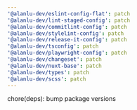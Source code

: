 ```yaml
---
'@alanlu-dev/eslint-config-flat': patch
'@alanlu-dev/lint-staged-config': patch
'@alanlu-dev/commitlint-config': patch
'@alanlu-dev/stylelint-config': patch
'@alanlu-dev/release-it-config': patch
'@alanlu-dev/tsconfig': patch
'@alanlu-dev/playwright-config': patch
'@alanlu-dev/changeset': patch
'@alanlu-dev/nuxt-base': patch
'@alanlu-dev/types': patch
'@alanlu-dev/scss': patch
---
```


chore(deps): bump package versions
